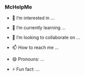 ### McHelpMe
- 👀 I’m interested in ...


- 🌱 I’m currently learning ...
- 💞️ I’m looking to collaborate on ...
- 📫 How to reach me ...
- 😄 Pronouns: ...
- ⚡ Fun fact: ...

<!---
McHelpMe/McHelpMe is a ✨ special ✨ repository because its `README.md` (this file) appears on your GitHub profile.
You can click the Preview link to take a look at your changes.
--->
